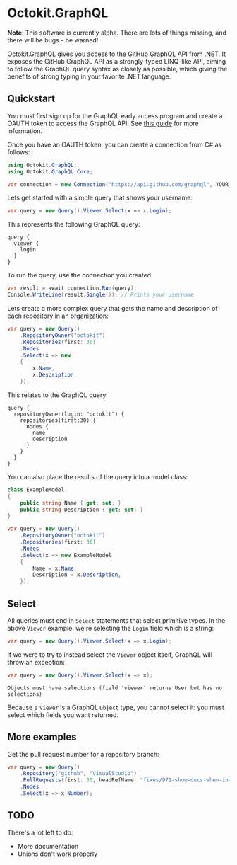 # Octokit.GraphQL

**Note**: This software is currently alpha. There are lots of things missing, and there will be bugs - be warned!

Octokit.GraphQL gives you access to the GitHub GraphQL API from .NET. It exposes the GitHub GraphQL API as a strongly-typed LINQ-like API, aiming to follow the GraphQL query syntax as closely as possible, which giving the benefits of strong typing in your favorite .NET language.

## Quickstart

You must first sign up for the GraphQL early access program and create a OAUTH token to access the GraphQL API. See [this guide](https://developer.github.com/early-access/graphql/guides/accessing-graphql/) for more information.

Once you have an OAUTH token, you can create a connection from C# as follows:

```csharp
using Octokit.GraphQL;
using Octokit.GraphQL.Core;

var connection = new Connection("https://api.github.com/graphql", YOUR_OAUTH_TOKEN); 
```

Lets get started with a simple query that shows your username:

```csharp
var query = new Query().Viewer.Select(x => x.Login);
```

This represents the following GraphQL query:

```
query { 
  viewer { 
    login
  }
}
```

To run the query, use the connection you created:

```csharp
var result = await connection.Run(query);
Console.WriteLine(result.Single()); // Prints your username
```

Lets create a more complex query that gets the name and description of each repository in an organization:

```csharp
var query = new Query()
    .RepositoryOwner("octokit")
    .Repositories(first: 30)
    .Nodes
    .Select(x => new
    {
        x.Name,
        x.Description,
    });
```

This relates to the GraphQL query:

```
query { 
  repositoryOwner(login: "octokit") {
    repositories(first:30) {
      nodes {
        name
        description
      }
    }
  }
}
```

You can also place the results of the query into a model class:

```csharp
class ExampleModel
{
    public string Name { get; set; }
    public string Description { get; set; }
}

var query = new Query()
    .RepositoryOwner("octokit")
    .Repositories(first: 30)
    .Nodes
    .Select(x => new ExampleModel
    {
        Name = x.Name,
        Description = x.Description,
    });
```

## Select

All queries must end in `Select` statements that select primitive types. In the above `Viewer` example, we're selecting the `Login` field which is a string:

```csharp
var query = new Query().Viewer.Select(x => x.Login);
```

If we were to try to instead select the `Viewer` object itself, GraphQL will throw an exception:

```csharp
var query = new Query().Viewer.Select(x => x);
```

```
Objects must have selections (field 'viewer' returns User but has no selections)
```

Because a `Viewer` is a GraphQL `Object` type, you cannot select it: you must select which fields you want returned.

## More examples

Get the pull request number for a repository branch:

```csharp
var query = new Query()
    .Repository("github", "VisualStudio")
    .PullRequests(first: 30, headRefName: "fixes/971-show-docs-when-in-github-repo")
    .Nodes
    .Select(x => x.Number);
```

## TODO

There's a lot left to do:

- More documentation
- Unions don't work properly
